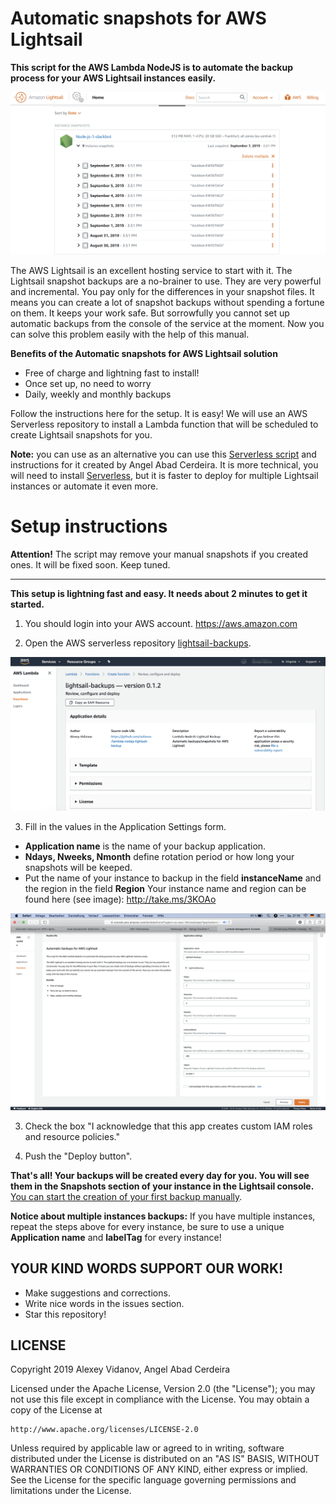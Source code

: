 # Automatic snapshots for AWS Lightsail

**This script for the AWS Lambda NodeJS is to automate the backup process for your AWS Lightsail instances easily.** 

![image-20190907215709173](imgs/image-20190907215709173.png)

The AWS Lightsail is an excellent hosting service to start with it. The Lightsail snapshot backups are a no-brainer to use. They are very powerful and incremental. You pay only for the differences in your snapshot files. It means you can create a lot of snapshot backups without spending a fortune on them. It keeps your work safe. But sorrowfully you cannot set up automatic backups from the console of the service at the moment. Now you can solve this problem easily with the help of this manual.

**Benefits of the Automatic snapshots for AWS Lightsail solution**

- Free of charge and lightning fast to install!
- Once set up, no need to worry 
- Daily, weekly and monthly backups

Follow the instructions here for the setup. It is easy! We will use an AWS Serverless repository to install a Lambda function that will be scheduled to create Lightsail snapshots for you.

**Note:** you can use as an alternative you can use this  [Serverless script](serverless/README.md) and instructions for it created by Angel Abad Cerdeira. It is more technical, you will need to install [Serverless](https://serverless.com), but it is faster to deploy for multiple Lightsail instances or automate it even more.

# Setup instructions

**Attention!** The script may remove your manual snapshots if you created ones. It will be fixed soon. Keep tuned.

-----

**This setup is lightning fast and easy. It needs about 2 minutes to get it started.** 

1) You should login into your AWS account. https://aws.amazon.com

2) Open the AWS serverless repository [lightsail-backups](https://console.aws.amazon.com/lambda/home?region=us-east-1#/create/app?applicationId=arn:aws:serverlessrepo:us-east-1:278937263884:applications/lightsail-backups). 

![image-20190907211633592](imgs/image-20190907211633592.png)

3) Fill in the values in the Application Settings form.

- **Application name** is the name of your backup application. 
- **Ndays, Nweeks, Nmonth** define rotation period or how long your snapshots will be keeped.
- Put the name of your instance to backup in the field **instanceName** and the region in the field **Region** Your instance name and region can be found here (see image): 
  http://take.ms/3KOAo

![](imgs/image-20190907211944566.png)

3) Check the box "I acknowledge that this app creates custom IAM roles and resource policies."

4) Push the "Deploy button".

**That's all! Your backups will be created every day for you. You will see them in the Snapshots section of your instance in the Lightsail console.** [You can start the creation of your first backup manually](manual-start.MD).

**Notice about multiple instances backups:** If you have multiple instances, repeat the steps above for every instance, be sure to use a unique **Application name** and **labelTag** for every instance!

## YOUR KIND WORDS SUPPORT OUR WORK!

- Make suggestions and corrections.
- Write nice words in the issues section.
- Star this repository! 


## LICENSE
Copyright 2019 Alexey Vidanov, Angel Abad Cerdeira

Licensed under the Apache License, Version 2.0 (the "License");
you may not use this file except in compliance with the License.
You may obtain a copy of the License at

    http://www.apache.org/licenses/LICENSE-2.0

Unless required by applicable law or agreed to in writing, software
distributed under the License is distributed on an "AS IS" BASIS,
WITHOUT WARRANTIES OR CONDITIONS OF ANY KIND, either express or implied.
See the License for the specific language governing permissions and
limitations under the License.
